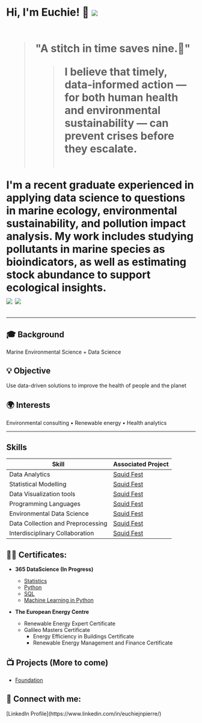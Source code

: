 <h1>Hi, I'm Euchie! 👋 <a href="https://www.linkedin.com/in/euchiejnpierre/"><img src="https://img.shields.io/badge/-LinkedIn-0072b1?&style=for-the-badge&logo=linkedin&logoColor=white" /></a><br><br>

> "A stitch in time saves nine.🌱"
> > I believe that timely, data-informed action — for both human health and environmental sustainability — can prevent crises before they escalate.<br><br>



I'm a recent graduate experienced in applying **data science** to questions in **marine ecology**, **environmental sustainability**, and **pollution impact analysis**. My work includes studying pollutants in marine species as bioindicators, as well as estimating stock abundance to support ecological insights.  
<img src="https://img.shields.io/badge/-Data%20Scientist-276DC3?&style=for-the-badge&logo=r&logoColor=white" />
<img src="https://img.shields.io/badge/-Marine%20Ecology-0099cc?&style=for-the-badge&logo=fish&logoColor=white" />



---

## 🎓 Background  
Marine Environmental Science + Data Science  

## 💡 Objective  
Use data-driven solutions to improve the health of people and the planet  

## 🌍 Interests  
Environmental consulting • Renewable energy • Health analytics

---

## Skills

| Skill                                         | Associated Project         |
|-----------------------------------------------|----------------------------|
| Data Analytics                                | <a href="https://github.com/Euchie23/Squid-Fest">Squid Fest</a>|
| Statistical Modelling                         | <a href="https://github.com/Euchie23/Squid-Fest">Squid Fest</a>|
| Data Visualization tools                      | <a href="https://github.com/Euchie23/Squid-Fest">Squid Fest</a>|
| Programming Languages                         | <a href="https://github.com/Euchie23/Squid-Fest">Squid Fest</a>|
| Environmental Data Science                    | <a href="https://github.com/Euchie23/Squid-Fest">Squid Fest</a>|
| Data Collection and Preprocessing             | <a href="https://github.com/Euchie23/Squid-Fest">Squid Fest</a>|
| Interdisciplinary Collaboration               | <a href="https://github.com/Euchie23/Squid-Fest">Squid Fest</a>|

  
<h2>👨‍💻 Certificates:</h2>

- <b>365 DataScience (In Progress) </b>
  - [Statistics](https://learn.365datascience.com/certificates/CC-AAD35FAB67/)
  - [Python](https://learn.365datascience.com/certificates/CC-35DE6E8ECC/)
  - [SQL](https://learn.365datascience.com/certificates/CC-8A7C7EED63/)
  - [Machine Learning in Python](https://learn.365datascience.com/certificates/CC-BA4E35B27D/)
    
- <b> The European Energy Centre </b>
  - Renewable Energy Expert Certificate
  - Galileo Masters Certificate
    - Energy Efficiency in Buildings Certificate
    - Renewable Energy Management and Finance Certificate

<h2>📺 Projects (More to come) </h2>

- [Foundation](https://github.com/Euchie23/SquidStack/Foundation)

<h2> 🤳 Connect with me:</h2>
[LinkedIn Profile](https://www.linkedin.com/in/euchiejnpierre/)

